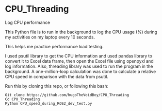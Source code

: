 # CPU_Threading
 Log CPU performance

This Python file is to run in the background to log the CPU usage (%) during my activities on my laptop every 10 seconds.

This helps me practice performance load testing.

I used psutil library to get the CPU information and used pandas library to convert it to Excel data frame, then open the Excel file using openpyxl and log information. Also, threading library was used to run the program in the background. A one-million-loop calculation was done to calculate a relative CPU speed in comparison with the data from psutil.

Run this by cloning this repo, or following this bash:

```
Git clone https://github.com/hugoTheVoidBoy/CPU_Threading
Cd CPU_Threading
Python CPU_speed_during_ROS2_dev_test.py

```
